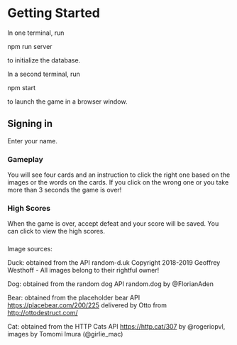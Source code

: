 # Getting Started

In one terminal, run


npm run server


to initialize the database.

In a second terminal, run


npm start


to launch the game in a browser window.

## Signing in

Enter your name.

### Gameplay

You will see four cards and an instruction to click the right one based on the images or the words on the cards. If you click on the wrong one or you take more than 3 seconds the game is over!

### High Scores

When the game is over, accept defeat and your score will be saved. You can click to view the high scores.

###

Image sources:

Duck: obtained from the API random-d.uk Copyright 2018-2019 Geoffrey Westhoff - All images belong to their rightful owner!

Dog: obtained from the random dog API random.dog by @FlorianAden

Bear: obtained from the placeholder bear API https://placebear.com/200/225 delivered by Otto from http://ottodestruct.com/

Cat: obtained from the HTTP Cats API https://http.cat/307 by @rogeriopvl, images by Tomomi Imura (@girlie_mac)